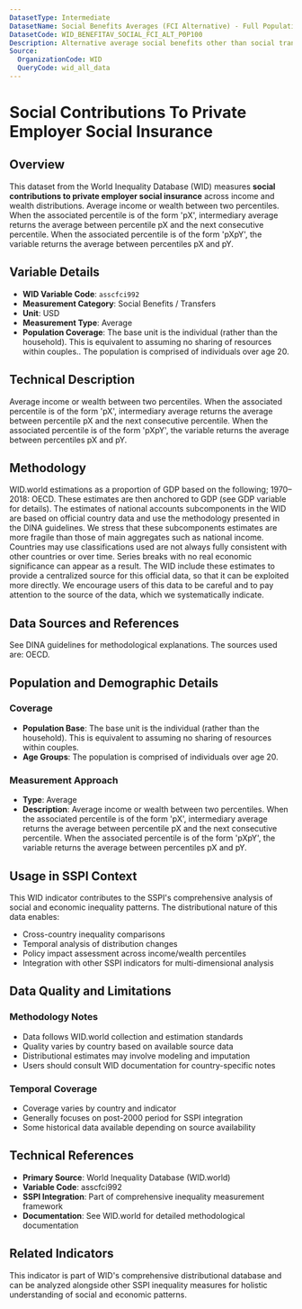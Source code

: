 ```yaml
---
DatasetType: Intermediate
DatasetName: Social Benefits Averages (FCI Alternative) - Full Population
DatasetCode: WID_BENEFITAV_SOCIAL_FCI_ALT_P0P100
Description: Alternative average social benefits other than social transfers in kind across all population percentiles for FCI (Factor Cost Income) groups. Social benefits represent government transfers to individuals and households, excluding in-kind transfers. Shows the average benefit distribution patterns using an alternative methodology.
Source:
  OrganizationCode: WID
  QueryCode: wid_all_data
---
```

# Social Contributions To Private Employer Social Insurance

## Overview

This dataset from the World Inequality Database (WID) measures **social contributions to private employer social insurance** across income and wealth distributions. Average income or wealth between two percentiles. When the associated percentile is of the form 'pX', intermediary average returns the average between percentile pX and the next consecutive percentile. When the associated percentile is of the form 'pXpY', the variable returns the average between percentiles pX and pY.

## Variable Details

- **WID Variable Code**: `asscfci992`
- **Measurement Category**: Social Benefits / Transfers
- **Unit**: USD
- **Measurement Type**: Average
- **Population Coverage**: The base unit is the individual (rather than the household). This is equivalent to assuming no sharing of resources within couples.. The population is comprised of individuals over age 20.

## Technical Description

Average income or wealth between two percentiles. When the associated percentile is of the form 'pX', intermediary average returns the average between percentile pX and the next consecutive percentile. When the associated percentile is of the form 'pXpY', the variable returns the average between percentiles pX and pY.

## Methodology

WID.world estimations as a proportion of GDP based on the following; 1970–2018: OECD. These estimates are then anchored to GDP (see GDP variable for details). The estimates of national accounts subcomponents in the WID are based on official country data and use the methodology presented in the DINA guidelines. We stress that these subcomponents estimates are more fragile than those of main aggregates such as national income. Countries may use classifications used are not always fully consistent with other countries or over time. Series breaks with no real economic significance can appear as a result. The WID include these estimates to provide a centralized source for this official data, so that it can be exploited more directly. We encourage users of this data to be careful and to pay attention to the source of the data, which we systematically indicate.

## Data Sources and References

See DINA guidelines for methodological explanations. The sources used are: OECD.

## Population and Demographic Details

### Coverage
- **Population Base**: The base unit is the individual (rather than the household). This is equivalent to assuming no sharing of resources within couples.
- **Age Groups**: The population is comprised of individuals over age 20.

### Measurement Approach
- **Type**: Average
- **Description**: Average income or wealth between two percentiles. When the associated percentile is of the form 'pX', intermediary average returns the average between percentile pX and the next consecutive percentile. When the associated percentile is of the form 'pXpY', the variable returns the average between percentiles pX and pY.

## Usage in SSPI Context

This WID indicator contributes to the SSPI's comprehensive analysis of social and economic inequality patterns. The distributional nature of this data enables:

- Cross-country inequality comparisons
- Temporal analysis of distribution changes
- Policy impact assessment across income/wealth percentiles
- Integration with other SSPI indicators for multi-dimensional analysis

## Data Quality and Limitations

### Methodology Notes
- Data follows WID.world collection and estimation standards
- Quality varies by country based on available source data
- Distributional estimates may involve modeling and imputation
- Users should consult WID documentation for country-specific notes

### Temporal Coverage
- Coverage varies by country and indicator
- Generally focuses on post-2000 period for SSPI integration
- Some historical data available depending on source availability

## Technical References

- **Primary Source**: World Inequality Database (WID.world)
- **Variable Code**: asscfci992
- **SSPI Integration**: Part of comprehensive inequality measurement framework
- **Documentation**: See WID.world for detailed methodological documentation

## Related Indicators

This indicator is part of WID's comprehensive distributional database and can be analyzed alongside other SSPI inequality measures for holistic understanding of social and economic patterns.